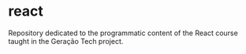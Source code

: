 # react
Repository dedicated to the programmatic content of the React course taught in the Geração Tech project.
